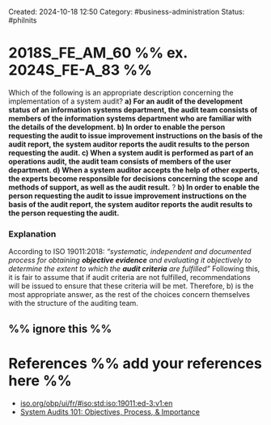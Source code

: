 Created: 2024-10-18 12:50
Category: #business-administration 
Status: #philnits



# 2018S_FE_AM_60 %% ex. 2024S_FE-A_83 %%

Which of the following is an appropriate description concerning the implementation of a system audit?
**a) For an audit of the development status of an information systems department, the audit team consists of members of the information systems department who are familiar with the details of the development. 
b) In order to enable the person requesting the audit to issue improvement instructions on the basis of the audit report, the system auditor reports the audit results to the person requesting the audit. 
c) When a system audit is performed as part of an operations audit, the audit team consists of members of the user department. 
d) When a system auditor accepts the help of other experts, the experts become responsible for decisions concerning the scope and methods of support, as well as the audit result.**
?
**b) In order to enable the person requesting the audit to issue improvement instructions on the basis of the audit report, the system auditor reports the audit results to the person requesting the audit.** 
### Explanation
According to ISO 19011:2018: 
_“systematic, independent and documented process for obtaining_ **_objective evidence_** _and evaluating it objectively to determine the extent to which the_ **_audit criteria_** _are fulfilled”_
Following this, it is fair to assume that if audit criteria are not fulfilled, recommendations will be issued to ensure that these criteria will be met. Therefore, b) is the most appropriate answer, as the rest of the choices concern themselves with the structure of the auditing team.




%% ignore this %%
---









# References %% add your references here %%
- [iso.org/obp/ui/fr/#iso:std:iso:19011:ed-3:v1:en](https://www.iso.org/obp/ui/fr/#iso:std:iso:19011:ed-3:v1:en)
- [System Audits 101: Objectives, Process, & Importance](https://www.airpf.com/system-audits-objectives-process-importance/)
